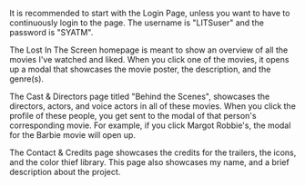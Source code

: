 It is recommended to start with the Login Page, unless you want to have to continuously login to the page.
The username is "LITSuser" and the password is "SYATM".

The Lost In The Screen homepage is meant to show an overview of all the movies I've watched and liked. When you click one of the movies, it opens up a modal that showcases the movie poster, the description, and the genre(s).

The Cast & Directors page titled "Behind the Scenes", showcases the directors, actors, and voice actors in all of these movies. When you click the profile of these people, you get sent to the modal of that person's corresponding movie. For example, if you click Margot Robbie's, the modal for the Barbie movie will open up.

The Contact & Credits page showcases the credits for the trailers, the icons, and the color thief library. This page also showcases my name, and a brief description about the project.
